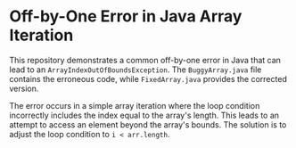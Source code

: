 # Off-by-One Error in Java Array Iteration

This repository demonstrates a common off-by-one error in Java that can lead to an `ArrayIndexOutOfBoundsException`. The `BuggyArray.java` file contains the erroneous code, while `FixedArray.java` provides the corrected version.

The error occurs in a simple array iteration where the loop condition incorrectly includes the index equal to the array's length.  This leads to an attempt to access an element beyond the array's bounds.  The solution is to adjust the loop condition to `i < arr.length`. 